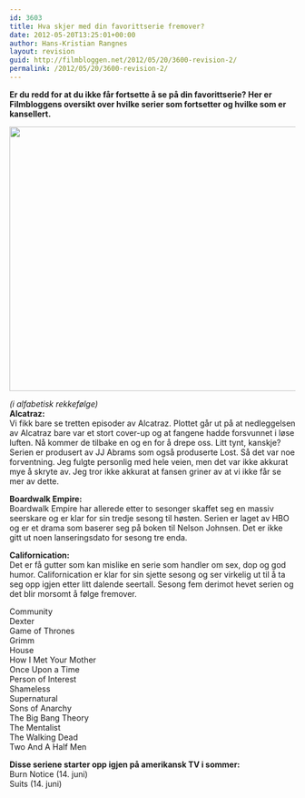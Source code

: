 ```yaml
---
id: 3603
title: Hva skjer med din favorittserie fremover?
date: 2012-05-20T13:25:01+00:00
author: Hans-Kristian Rangnes
layout: revision
guid: http://filmbloggen.net/2012/05/20/3600-revision-2/
permalink: /2012/05/20/3600-revision-2/
---
```

**Er du redd for at du ikke får fortsette å se på din favorittserie? Her er Filmbloggens oversikt over hvilke serier som fortsetter og hvilke som er kansellert.**<!--more-->

<a href="http://filmbloggen.net/?attachment_id=3601" rel="attachment wp-att-3601"><img class="alignnone size-large wp-image-3601" src="http://filmbloggen.net/wp-content/uploads//2012/05/house-m-d_9fca7df0-620x465.jpg" alt="" width="620" height="465" /></a>

_(i alfabetisk rekkefølge)_  
**Alcatraz:**  
Vi fikk bare se tretten episoder av Alcatraz. Plottet går ut på at nedleggelsen av Alcatraz bare var et stort cover-up og at fangene hadde forsvunnet i løse luften. Nå kommer de tilbake en og en for å drepe oss. Litt tynt, kanskje? Serien er produsert av JJ Abrams som også produserte Lost. Så det var noe forventning. Jeg fulgte personlig med hele veien, men det var ikke akkurat mye å skryte av. Jeg tror ikke akkurat at fansen griner av at vi ikke får se mer av dette.

**Boardwalk Empire:**  
Boardwalk Empire har allerede etter to sesonger skaffet seg en massiv seerskare og er klar for sin tredje sesong til høsten. Serien er laget av HBO og er et drama som baserer seg på boken til Nelson Johnsen. Det er ikke gitt ut noen lanseringsdato for sesong tre enda.

**Californication:**  
Det er få gutter som kan mislike en serie som handler om sex, dop og god humor. Californication er klar for sin sjette sesong og ser virkelig ut til å ta seg opp igjen etter litt dalende seertall. Sesong fem derimot hevet serien og det blir morsomt å følge fremover.

Community  
Dexter  
Game of Thrones  
Grimm  
House  
How I Met Your Mother  
Once Upon a Time  
Person of Interest  
Shameless  
Supernatural  
Sons of Anarchy  
The Big Bang Theory  
The Mentalist  
The Walking Dead  
Two And A Half Men

**Disse seriene starter opp igjen på amerikansk TV i sommer:**  
Burn Notice (14. juni)  
Suits (14. juni)